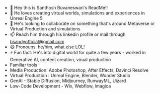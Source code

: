 - 👋 Hey this is Santhosh Buvaneswari's ReadMe!!
- 👀 He loves creating virtual worlds, simulations and experiences in Unreal Engine 5
- 💞️ He's looking to collaborate on something that's around Metaverse or Virtual Production and simulations
- 📫 Reach him through his linkedin profile or mail through bsandyofficial@gmail.com
- 😄 Pronouns: he/him, what else LOL!
- ⚡ Fun fact: He's into digital world for quite a few years - worked in Generative AI, content creation, virual production
- Familiar tools
- Media Production: Adobe Photoshop, After Effects, Davinci Resolve
- Virtual Production : Unreal Engine, Blender, Wonder Studio
- GenAI - Stable Diffusion, Midjourney, RunwayML, Uizard
- Low-Code Development - Wix, Webflow, Imagica
